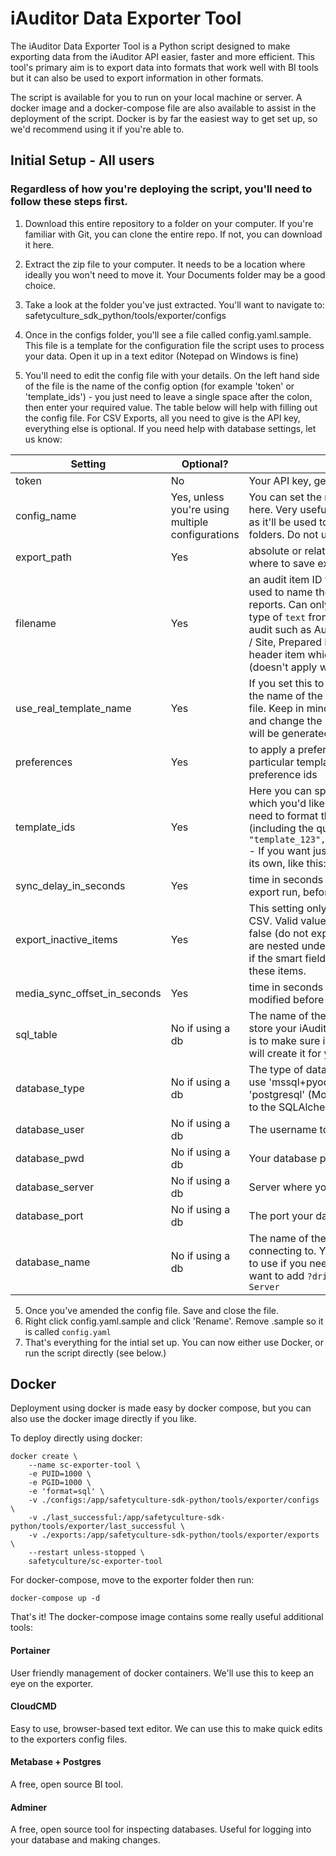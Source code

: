 # iAuditor Data Exporter Tool

The iAuditor Data Exporter Tool is a Python script designed to make exporting data from the iAuditor API easier, faster and more efficient. This tool's primary aim is to export data into formats that work well with BI tools but it can also be used to export information in other formats.

The script is available for you to run on your local machine or server. A docker image and a docker-compose file are also available to assist in the deployment of the script. Docker is by far the easiest way to get set up, so we'd recommend using it if you're able to. 

## Initial Setup -  All users
### Regardless of how you're deploying the script, you'll need to follow these steps first.

1. Download this entire repository to a folder on your computer. If you're familiar with Git, you can clone the entire repo. If not, you can download it here.

2. Extract the zip file to your computer. It needs to be a location where ideally you won't need to move it. Your Documents folder may be a good choice. 

3. Take a look at the folder you've just extracted. You'll want to navigate to: safetyculture_sdk_python/tools/exporter/configs

3. Once in the configs folder, you'll see a file called config.yaml.sample. This file is a template for the configuration file the script uses to process your data. Open it up in a text editor (Notepad on Windows is fine)

4. You'll need to edit the config file with your details. On the left hand side of the file is the name of the config option (for example 'token' or 'template_ids') - you just need to leave a single space after the colon, then enter your required value. The table below will help with filling out the config file. For CSV Exports, all you need to give is the API key, everything else is optional. If you need help with database settings, let us know:

|  Setting | Optional? | Description  |
|---|---| --- |
| token | No | Your API key, generated from iAuditor
| config_name | Yes, unless you're using multiple configurations | You can set the name of your configuration here. Very useful if you're managing multiple as it'll be used to name files and organise folders. Do not use any spaces in this name. 
| export_path  | Yes | absolute or relative path to the directory where to save exported data to  |
| filename  |Yes |  an audit item ID whose response is going to be used to name the files of exported audit reports. Can only be an item with a response type of `text` from the header section of the audit such as Audit Title, Document No., Client / Site, Prepared By, Personnel, or any custom header item which has a 'text' type response (doesn't apply when exporting as CSV) |
| use_real_template_name | Yes | If you set this to true, the script will append the name of the template to the exported CSV file. Keep in mind that if you use this option and change the name of a template, a new file will be generated next time the script runs. |
| preferences  | Yes| to apply a preference transformation to particular templates, give here a list of preference ids
| template_ids | Yes | Here you can specify the templates from which you'd like to download your data. You need to format the templates into a list like this (including the quote marks): ```"template_123","template456","template,789"``` - If you want just one template, just write it on its own, like this: ```"template_123"```
| sync_delay_in_seconds |Yes | time in seconds to wait after completing one export run, before running again
| export_inactive_items | Yes| This setting only applies when exporting to CSV. Valid values are true (export all items) or false (do not export inactive items). Items that are nested under [Smart Field](https://support.safetyculture.com/templates/smart-fields/) will be 'inactive' if the smart field condition is not satisfied for these items.
| media_sync_offset_in_seconds | Yes | time in seconds since an audit has been modified before it will by synced
| sql_table | No if using a db | The name of the table in which you want to store your iAuditor information. Best practice is to make sure it doesn't exist, as the script will create it for you. 
| database_type | No if using a db | The type of database you're using. for SQL use 'mssql+pyodbc_mssql', for Postgres it's 'postgresql' (More should work, please refer to the SQLAlchemy documentation) 
| database_user | No if using a db | The username to login to your database
| database_pwd | No if using a db | Your database password
| database_server | No if using a db | Server where your database is located
| database_port | No if using a db | The port your database is listening on
| database_name | No if using a db | The name of the database you'll be connecting to. You can also define the driver to use if you need to - for SQL you'll likely want to add ```?driver=ODBC Driver 17 for SQL Server```

5. Once you've amended the config file. Save and close the file.
6. Right click config.yaml.sample and click 'Rename'. Remove .sample so it is called ```config.yaml```
7. That's everything for the intial set up. You can now either use Docker, or run the script directly (see below.) 

## Docker

Deployment using docker is made easy by docker compose, but you can also use the docker image directly if you like. 

To deploy directly using docker:

```
docker create \
    --name sc-exporter-tool \
    -e PUID=1000 \
    -e PGID=1000 \
    -e 'format=sql' \
    -v ./configs:/app/safetyculture-sdk-python/tools/exporter/configs \
    -v ./last_successful:/app/safetyculture-sdk-python/tools/exporter/last_successful \
    -v ./exports:/app/safetyculture-sdk-python/tools/exporter/exports \
    --restart unless-stopped \
    safetyculture/sc-exporter-tool
```

For docker-compose, move to the exporter folder then run:

```docker-compose up -d```

That's it! The docker-compose image contains some really useful additional tools:

#### Portainer
User friendly management of docker containers. We'll use this to keep an eye on the exporter.

#### CloudCMD
Easy to use, browser-based text editor. We can use this to make quick edits to the exporters config files. 

#### Metabase + Postgres
A free, open source BI tool. 

#### Adminer
A free, open source tool for inspecting databases. Useful for logging into your database and making changes. 

